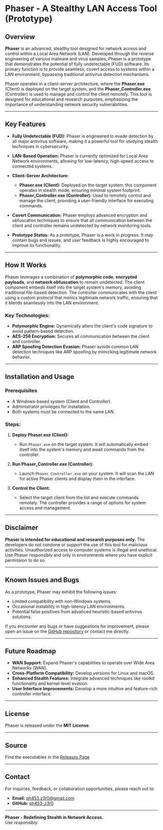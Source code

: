 # Phaser - A Stealthy LAN Access Tool (Prototype)

## Overview

**Phaser** is an advanced, stealthy tool designed for network access and control within a Local Area Network (LAN). Developed through the reverse engineering of various malware and virus samples, Phaser is a prototype that demonstrates the potential of fully undetectable (FUD) software. Its primary function is to provide seamless, covert access to systems within a LAN environment, bypassing traditional antivirus detection mechanisms.

Phaser operates in a client-server architecture, where the **Phaser.exe** (Client) is deployed on the target system, and the **Phaser_Controller.exe** (Controller) is used to manage and control the client remotely. This tool is designed for educational and research purposes, emphasizing the importance of understanding network security vulnerabilities.

---

## Key Features

- **Fully Undetectable (FUD):** Phaser is engineered to evade detection by all major antivirus software, making it a powerful tool for studying stealth techniques in cybersecurity.
  
- **LAN-Based Operation:** Phaser is currently optimized for Local Area Network environments, allowing for low-latency, high-speed access to connected systems.

- **Client-Server Architecture:** 
  - **Phaser.exe (Client):** Deployed on the target system, this component operates in stealth mode, ensuring minimal system footprint.
  - **Phaser_Controller.exe (Controller):** Used to remotely control and manage the client, providing a user-friendly interface for executing commands.

- **Covert Communication:** Phaser employs advanced encryption and obfuscation techniques to ensure that all communication between the client and controller remains undetected by network monitoring tools.

- **Prototype Status:** As a prototype, Phaser is a work in progress. It may contain bugs and issues, and user feedback is highly encouraged to improve its functionality.

---

## How It Works

Phaser leverages a combination of **polymorphic code**, **encrypted payloads**, and **network obfuscation** to remain undetected. The client component embeds itself into the target system's memory, avoiding traditional file-based detection. The controller communicates with the client using a custom protocol that mimics legitimate network traffic, ensuring that it blends seamlessly into the LAN environment.

### Key Technologies:
- **Polymorphic Engine:** Dynamically alters the client's code signature to avoid pattern-based detection.
- **AES-256 Encryption:** Secures all communication between the client and controller.
- **ARP Spoofing Detection Evasion:** Phaser avoids common LAN detection techniques like ARP spoofing by mimicking legitimate network behavior.

---

## Installation and Usage

### Prerequisites
- A Windows-based system (Client and Controller).
- Administrator privileges for installation.
- Both systems must be connected to the same LAN.

### Steps:
1. **Deploy Phaser.exe (Client):**
   - Run `Phaser.exe` on the target system. It will automatically embed itself into the system's memory and await commands from the controller.

2. **Run Phaser_Controller.exe (Controller):**
   - Launch `Phaser_Controller.exe` on your system. It will scan the LAN for active Phaser clients and display them in the interface.

3. **Control the Client:**
   - Select the target client from the list and execute commands remotely. The controller provides a range of options for system access and management.

---

## Disclaimer

**Phaser is intended for educational and research purposes only.** The developers do not condone or support the use of this tool for malicious activities. Unauthorized access to computer systems is illegal and unethical. Use Phaser responsibly and only in environments where you have explicit permission to do so.

---

## Known Issues and Bugs

As a prototype, Phaser may exhibit the following issues:
- Limited compatibility with non-Windows systems.
- Occasional instability in high-latency LAN environments.
- Potential false positives from advanced heuristic-based antivirus solutions.

If you encounter any bugs or have suggestions for improvement, please open an issue on the [GitHub repository](https://github.com/ph453-z3r0/Phaser) or contact me directly.

---

## Future Roadmap

- **WAN Support:** Expand Phaser's capabilities to operate over Wide Area Networks (WAN).
- **Cross-Platform Compatibility:** Develop versions for Linux and macOS.
- **Enhanced Stealth Features:** Integrate advanced techniques like rootkit functionality and kernel-level evasion.
- **User Interface Improvements:** Develop a more intuitive and feature-rich controller interface.

---

## License

Phaser is released under the **MIT License**.

---

## Source

Find the executables in the [Releases Page](https://github.com/ph453-z3r0/Phaser/releases)

---

## Contact

For inquiries, feedback, or collaboration opportunities, please reach out to:
- **Email:** ph453.z3r0@gmail.com
- **GitHub:** [ph453-z3r0](https://github.com/ph453-z3r0)

---

**Phaser - Redefining Stealth in Network Access.**  
*Use responsibly.*
